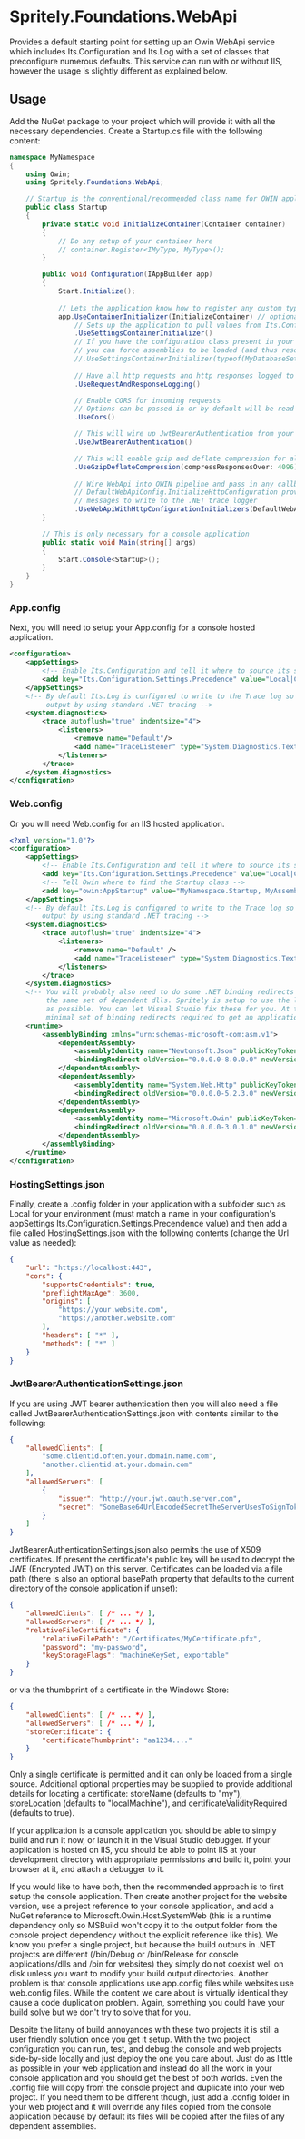 # Spritely.Foundations.WebApi
Provides a default starting point for setting up an Owin WebApi service which includes Its.Configuration and Its.Log with a set of classes that preconfigure numerous defaults. This service can run with or without IIS, however the usage is slightly different as explained below.

## Usage
Add the NuGet package to your project which will provide it with all the necessary dependencies. Create a Startup.cs file with the following content:

```csharp
namespace MyNamespace
{
    using Owin;
    using Spritely.Foundations.WebApi;

    // Startup is the conventional/recommended class name for OWIN applications
    public class Startup
    {
        private static void InitializeContainer(Container container)
        {
            // Do any setup of your container here
            // container.Register<IMyType, MyType>();
        }

        public void Configuration(IAppBuilder app)
        {
            Start.Initialize();
            
            // Lets the application know how to register any custom types you have
            app.UseContainerInitializer(InitializeContainer) // optional
                // Sets up the application to pull values from Its.Configuration files
                .UseSettingsContainerInitializer()
                // If you have the configuration class present in your .config folder and the corresponding class cannot be found,
                // you can force assemblies to be loaded (and thus resolvable) by adding parameters as follows:
                //.UseSettingsContainerInitializer(typeof(MyDatabaseSettings).Assembly, typeof(MyAuthSettings).Assembly)
                
                // Have all http requests and http responses logged to Its.Log (which by default go to the .NET trace logger)
                .UseRequestAndResponseLogging()

                // Enable CORS for incoming requests
                // Options can be passed in or by default will be read from HostingSettings
                .UseCors()

                // This will wire up JwtBearerAuthentication from your Its.Configuration files (see example below)
                .UseJwtBearerAuthentication()

                // This will enable gzip and deflate compression for all responses over 4096 bytes in length
                .UseGzipDeflateCompression(compressResponsesOver: 4096)
                
                // Wire WebApi into OWIN pipeline and pass in any callback functions for setting up the InitializeHttpConfiguration
                // DefaultWebApiConfig.InitializeHttpConfiguration provides standard controller route mapping and sets Its.Log
                // messages to write to the .NET trace logger 
                .UseWebApiWithHttpConfigurationInitializers(DefaultWebApiConfig.InitializeHttpConfiguration);
        }

        // This is only necessary for a console application
        public static void Main(string[] args)
        {
            Start.Console<Startup>();
        }
    }
}
```

### App.config
Next, you will need to setup your App.config for a console hosted application.

```xml
<configuration>
    <appSettings>
        <!-- Enable Its.Configuration and tell it where to source its settings files -->
        <add key="Its.Configuration.Settings.Precedence" value="Local|Common"/>
    </appSettings>
    <!-- By default Its.Log is configured to write to the Trace log so you can enable log
         output by using standard .NET tracing -->
    <system.diagnostics>
        <trace autoflush="true" indentsize="4">
            <listeners>
                <remove name="Default"/>
                <add name="TraceListener" type="System.Diagnostics.TextWriterTraceListener" initializeData="Application.log"/>
            </listeners>
        </trace>
    </system.diagnostics>
</configuration>
```

### Web.config
Or you will need Web.config for an IIS hosted application.
```xml
<?xml version="1.0"?>
<configuration>
    <appSettings>
        <!-- Enable Its.Configuration and tell it where to source its settings files -->
        <add key="Its.Configuration.Settings.Precedence" value="Local|Common" />
        <!-- Tell Owin where to find the Startup class -->
        <add key="owin:AppStartup" value="MyNamespace.Startup, MyAssemblyName"/>
    </appSettings>
    <!-- By default Its.Log is configured to write to the Trace log so you can enable log
        output by using standard .NET tracing -->
    <system.diagnostics>
        <trace autoflush="true" indentsize="4">
            <listeners>
                <remove name="Default" />
                <add name="TraceListener" type="System.Diagnostics.TextWriterTraceListener" initializeData="Web.log" />
            </listeners>
        </trace>
    </system.diagnostics>
    <!-- You will probably also need to do some .NET binding redirects because not all assemblies reference
         the same set of dependent dlls. Spritely is setup to use the latest versions of assemblies as much
         as possible. You can let Visual Studio fix these for you. At the time of writing this was the
         minimal set of binding redirects required to get an application functioning correctly -->
	<runtime>
		<assemblyBinding xmlns="urn:schemas-microsoft-com:asm.v1">
			<dependentAssembly>
				<assemblyIdentity name="Newtonsoft.Json" publicKeyToken="30AD4FE6B2A6AEED" culture="neutral"/>
				<bindingRedirect oldVersion="0.0.0.0-8.0.0.0" newVersion="8.0.0.0"/>
			</dependentAssembly>
			<dependentAssembly>
				<assemblyIdentity name="System.Web.Http" publicKeyToken="31BF3856AD364E35" culture="neutral"/>
				<bindingRedirect oldVersion="0.0.0.0-5.2.3.0" newVersion="5.2.3.0"/>
			</dependentAssembly>
			<dependentAssembly>
				<assemblyIdentity name="Microsoft.Owin" publicKeyToken="31BF3856AD364E35" culture="neutral"/>
				<bindingRedirect oldVersion="0.0.0.0-3.0.1.0" newVersion="3.0.1.0"/>
			</dependentAssembly>
		</assemblyBinding>
	</runtime>
</configuration>
```

### HostingSettings.json
Finally, create a .config folder in your application with a subfolder such as Local for your environment (must match a name in your configuration's appSettings Its.Configuration.Settings.Precendence value) and then add a file called HostingSettings.json with the following contents (change the Url value as needed):

```json
{
    "url": "https://localhost:443",
    "cors": {
        "supportsCredentials": true,
        "preflightMaxAge": 3600,
        "origins": [
            "https://your.website.com",
            "https://another.website.com"
        ],
        "headers": [ "*" ],
        "methods": [ "*" ]
    }
}
```

### JwtBearerAuthenticationSettings.json
If you are using JWT bearer authentication then you will also need a file called JwtBearerAuthenticationSettings.json with contents similar to the following:

```json
{
    "allowedClients": [
        "some.clientid.often.your.domain.name.com",
        "another.clientid.at.your.domain.com"
    ],
    "allowedServers": [
        {
            "issuer": "http://your.jwt.oauth.server.com",
            "secret": "SomeBase64UrlEncodedSecretTheServerUsesToSignTokens"
        }
    ]
}
```

JwtBearerAuthenticationSettings.json also permits the use of X509 certificates. If present the certificate's public key will be used to decrypt the JWE (Encrypted JWT) on this server. Certificates can be loaded via a file path (there is also an optional basePath property that defaults to the current directory of the console application if unset):

```json
{
    "allowedClients": [ /* ... */ ],
    "allowedServers": [ /* ... */ ],
    "relativeFileCertificate": {
        "relativeFilePath": "/Certificates/MyCertificate.pfx",
        "password": "my-password",
        "keyStorageFlags": "machineKeySet, exportable"
    }
}
```

or via the thumbprint of a certificate in the Windows Store:

```json
{
    "allowedClients": [ /* ... */ ],
    "allowedServers": [ /* ... */ ],
    "storeCertificate": {
        "certificateThumbprint": "aa1234...."
    }
}
```

Only a single certificate is permitted and it can only be loaded from a single source. Additional optional properties may be supplied to provide additional details for locating a certificate: storeName (defaults to "my"), storeLocation (defaults to "localMachine"), and certificateValidityRequired (defaults to true).

If your application is a console application you should be able to simply build and run it now, or launch it in the Visual Studio debugger. If your application is hosted on IIS, you should be able to point IIS at your development directory with appropriate permissions and build it, point your browser at it, and attach a debugger to it.

If you would like to have both, then the recommended approach is to first setup the console application. Then create another project for the website version, use a project reference to your console application, and add a NuGet reference to Microsoft.Owin.Host.SystemWeb (this is a runtime dependency only so MSBuild won't copy it to the output folder from the console project dependency without the explicit reference like this). We know you prefer a single project, but because the build outputs in .NET projects are different (/bin/Debug or /bin/Release for console applications/dlls and /bin for websites) they simply do not coexist well on disk unless you want to modify your build output directories. Another problem is that console applications use app.config files while websites use web.config files. While the content we care about is virtually identical they cause a code duplication problem. Again, something you could have your build solve but we don't try to solve that for you.

Despite the litany of build annoyances with these two projects it is still a user friendly solution once you get it setup. With the two project configuration you can run, test, and debug the console and web projects side-by-side locally and just deploy the one you care about. Just do as little as possible in your web application and instead do all the work in your console application and you should get the best of both worlds. Even the .config file will copy from the console project and duplicate into your web project. If you need them to be different though, just add a .config folder in your web project and it will override any files copied from the console application because by default its files will be copied after the files of any dependent assemblies.
